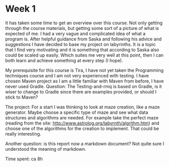 # Week 1

It has taken some time to get an overview over this course. Not only getting through the course materials, but getting some sort of a picture of what is expected of me. I had a very vague and complicated idea of what a program is. After helpful guidance from Saska and following his advice and suggestions I have decided to base my project on labyrinths. It is a topic that I find very motivating and it is something that according to Saska also could be scaled up easily. Which suites me very well at this point, then I can both learn and achieve something at every step (I hope).

My prerequisite for this course is Tira, I have not yet taken the Programming techniques course and I am not very experienced with testing. I have chosen Maven project as I am a little familiar with Maven from before, I have never used Gradle. Question: The Testing-and-rmq is based on Gradle, is it wiser to change to Gradle since there are examples provided, or should I stick to Maven?

The project:
For a start I was thinking to look at maze creation, like a maze generator. Maybe choose a specific type of maze and see what data structures and algorithms are needed. For example take the perfect maze (reading from the site: http://www.astrolog.org/labyrnth/algrithm.htm) and choose one of the algorithms for the creation to implement. That could be really interesting.

Another question: is this report now a markdown document? Not quite sure I understood the meaning of markdown.


Time spent: ca 8h

